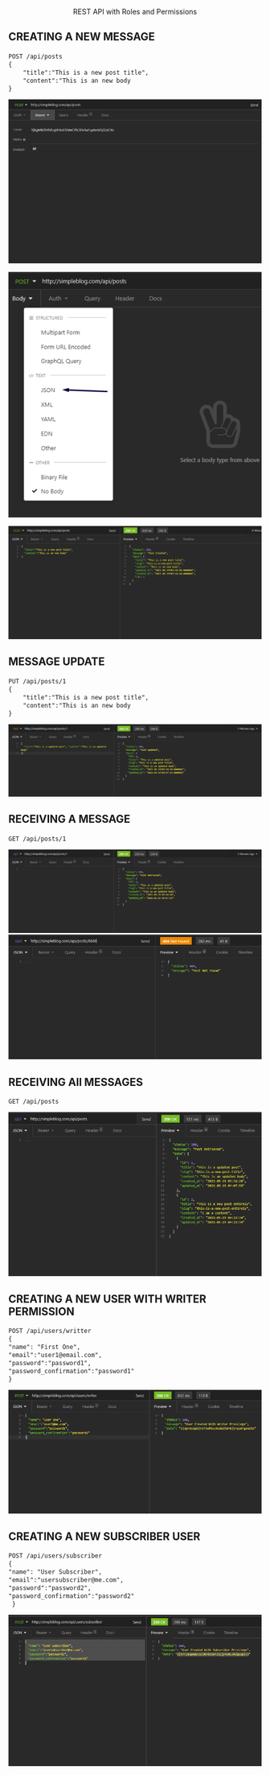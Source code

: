 <p align="center">
<a>REST API with Roles and Permissions</a>
</p>

## CREATING A NEW MESSAGE

    POST /api/posts
    {
        "title":"This is a new post title",
        "content":"This is an new body
    }

![alt text](public/images/1.newpostendpoint-laravelsanctum.png "Create")

![alt text](public/images/2.newpostendpointselectjsonasbody-laravelsanctum.png "Title")

![alt text](public/images/3.newpostendpointpostcreatedsuccessfully-laravelsanctum.png "Title")

## MESSAGE UPDATE

    PUT /api/posts/1
    {
        "title":"This is a new post title",
        "content":"This is an new body
    }

![alt text](public/images/4.updatepostendpoint-laravelsanctum.png "Update")

## RECEIVING A MESSAGE

    GET /api/posts/1

![alt text](public/images/5.getapostsuccess.png "Get")
![alt text](public/images/6.getapostnotfound.png "GetNotfound")

## RECEIVING All MESSAGES

    GET /api/posts

![alt text](public/images/7.getallpostendpoint.png "GetAll")

## CREATING A NEW USER WITH  WRITER  PERMISSION

    POST /api/users/writter
    {
    "name": "First One",
    "email":"user1@email.com",
    "password":"password1",
    "password_confirmation":"password1"
    }

![alt text](public/images/8.newwriteruser.png "NewUser")

## CREATING A NEW SUBSCRIBER USER

    POST /api/users/subscriber
    {
    "name": "User Subscriber",
    "email":"usersubscriber@me.com",
    "password":"password2",
    "password_confirmation":"password2"
     } 

![alt text](public/images/9.newsubscriberuser.png "NewUser")
